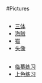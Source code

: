 #Pictures
##

- [三体](https://hermionex.github.io/html/TBindex.html)
- [海贼](https://hermionex.github.io/html/onepiece.html)
- [猫](https://hermionex.github.io/html/cat.html)
-  [头像](https://hermionex.github.io/html/practice.html)
##
- [临摹练习](https://hermionex.github.io/html/practice.html)
- [上色练习](https://hermionex.github.io/html/practice.html)
